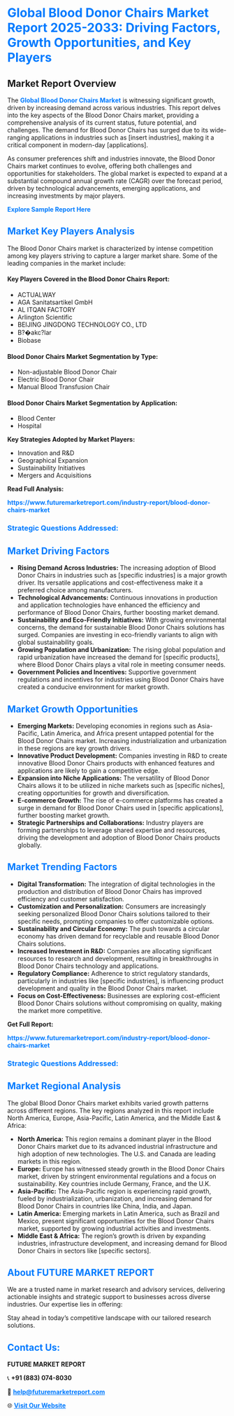 <h1 style="color: #007BFF;">Global Blood Donor Chairs Market Report 2025-2033: Driving Factors, Growth Opportunities, and Key Players</h1>

<section id="overview">
<h2>Market Report Overview</h2>
<p>The <a href="https://www.futuremarketreport.com/industry-report/blood-donor-chairs-market" style="color: #007BFF; text-decoration: none;"><strong>Global Blood Donor Chairs Market</strong></a> is witnessing significant growth, driven by increasing demand across various industries. This report delves into the key aspects of the Blood Donor Chairs market, providing a comprehensive analysis of its current status, future potential, and challenges. The demand for Blood Donor Chairs has surged due to its wide-ranging applications in industries such as [insert industries], making it a critical component in modern-day [applications].</p>
<p>As consumer preferences shift and industries innovate, the Blood Donor Chairs market continues to evolve, offering both challenges and opportunities for stakeholders. The global market is expected to expand at a substantial compound annual growth rate (CAGR) over the forecast period, driven by technological advancements, emerging applications, and increasing investments by major players.</p>
</section>

<section id="overview">
<p><a href="https://www.futuremarketreport.com/request-sample/reportId=59439" style="color: #007BFF; text-decoration: none;"><strong>Explore Sample Report Here</strong></a></p>
</section>

<section id="key-players">
<h2 style="color: #007BFF;">Market Key Players Analysis</h2>
<p>The Blood Donor Chairs market is characterized by intense competition among key players striving to capture a larger market share. Some of the leading companies in the market include:</p>
<h4>Key Players Covered in the Blood Donor Chairs Report:</h4>
<ul><li>ACTUALWAY</li><li>AGA Sanitatsartikel GmbH</li><li>AL ITQAN FACTORY</li><li>Arlington Scientific</li><li>BEIJING JINGDONG TECHNOLOGY CO., LTD</li><li>B?�akc?lar</li><li>Biobase</li></ul>
<h4>Blood Donor Chairs Market Segmentation by Type:</h4>
<ul><li>Non-adjustable Blood Donor Chair</li><li>Electric Blood Donor Chair</li><li>Manual Blood Transfusion Chair</li></ul>

<h4>Blood Donor Chairs Market Segmentation by Application:</h4>
<ul><li>Blood Center</li><li>Hospital</li></ul>
<p><strong>Key Strategies Adopted by Market Players:</strong></p>
<ul>
<li>Innovation and R&D</li>
<li>Geographical Expansion</li>
<li>Sustainability Initiatives</li>
<li>Mergers and Acquisitions</li>
</ul>
</section>

<section>
<p><strong>Read Full Analysis: </strong></p><a href="https://www.futuremarketreport.com/industry-report/blood-donor-chairs-market" style="color: #007BFF; text-decoration: none;"><strong>https://www.futuremarketreport.com/industry-report/blood-donor-chairs-market</strong></a>
<h3 style="color: #007BFF;">Strategic Questions Addressed:</h3>
</section>

<section id="driving-factors">
<h2 style="color: #007BFF;">Market Driving Factors</h2>
<ul>
<li><strong>Rising Demand Across Industries:</strong> The increasing adoption of Blood Donor Chairs in industries such as [specific industries] is a major growth driver. Its versatile applications and cost-effectiveness make it a preferred choice among manufacturers.</li>
<li><strong>Technological Advancements:</strong> Continuous innovations in production and application technologies have enhanced the efficiency and performance of Blood Donor Chairs, further boosting market demand.</li>
<li><strong>Sustainability and Eco-Friendly Initiatives:</strong> With growing environmental concerns, the demand for sustainable Blood Donor Chairs solutions has surged. Companies are investing in eco-friendly variants to align with global sustainability goals.</li>
<li><strong>Growing Population and Urbanization:</strong> The rising global population and rapid urbanization have increased the demand for [specific products], where Blood Donor Chairs plays a vital role in meeting consumer needs.</li>
<li><strong>Government Policies and Incentives:</strong> Supportive government regulations and incentives for industries using Blood Donor Chairs have created a conducive environment for market growth.</li>
</ul>
</section>

<section id="growth-opportunities">
<h2 style="color: #007BFF;">Market Growth Opportunities</h2>
<ul>
<li><strong>Emerging Markets:</strong> Developing economies in regions such as Asia-Pacific, Latin America, and Africa present untapped potential for the Blood Donor Chairs market. Increasing industrialization and urbanization in these regions are key growth drivers.</li>
<li><strong>Innovative Product Development:</strong> Companies investing in R&D to create innovative Blood Donor Chairs products with enhanced features and applications are likely to gain a competitive edge.</li>
<li><strong>Expansion into Niche Applications:</strong> The versatility of Blood Donor Chairs allows it to be utilized in niche markets such as [specific niches], creating opportunities for growth and diversification.</li>
<li><strong>E-commerce Growth:</strong> The rise of e-commerce platforms has created a surge in demand for Blood Donor Chairs used in [specific applications], further boosting market growth.</li>
<li><strong>Strategic Partnerships and Collaborations:</strong> Industry players are forming partnerships to leverage shared expertise and resources, driving the development and adoption of Blood Donor Chairs products globally.</li>
</ul>
</section>

<section id="trending-factors">
<h2 style="color: #007BFF;">Market Trending Factors</h2>
<ul>
<li><strong>Digital Transformation:</strong> The integration of digital technologies in the production and distribution of Blood Donor Chairs has improved efficiency and customer satisfaction.</li>
<li><strong>Customization and Personalization:</strong> Consumers are increasingly seeking personalized Blood Donor Chairs solutions tailored to their specific needs, prompting companies to offer customizable options.</li>
<li><strong>Sustainability and Circular Economy:</strong> The push towards a circular economy has driven demand for recyclable and reusable Blood Donor Chairs solutions.</li>
<li><strong>Increased Investment in R&D:</strong> Companies are allocating significant resources to research and development, resulting in breakthroughs in Blood Donor Chairs technology and applications.</li>
<li><strong>Regulatory Compliance:</strong> Adherence to strict regulatory standards, particularly in industries like [specific industries], is influencing product development and quality in the Blood Donor Chairs market.</li>
<li><strong>Focus on Cost-Effectiveness:</strong> Businesses are exploring cost-efficient Blood Donor Chairs solutions without compromising on quality, making the market more competitive.</li>
</ul>
</section>

<section>
<p><strong>Get Full Report: </strong></p><a href="https://www.futuremarketreport.com/industry-report/blood-donor-chairs-market" style="color: #007BFF; text-decoration: none;"><strong>https://www.futuremarketreport.com/industry-report/blood-donor-chairs-market</strong></a>
<h3 style="color: #007BFF;">Strategic Questions Addressed:</h3>
</section>


<section id="regional-analysis">
<h2 style="color: #007BFF;">Market Regional Analysis</h2>
<p>The global Blood Donor Chairs market exhibits varied growth patterns across different regions. The key regions analyzed in this report include North America, Europe, Asia-Pacific, Latin America, and the Middle East & Africa:</p>
<ul>
<li><strong>North America:</strong> This region remains a dominant player in the Blood Donor Chairs market due to its advanced industrial infrastructure and high adoption of new technologies. The U.S. and Canada are leading markets in this region.</li>
<li><strong>Europe:</strong> Europe has witnessed steady growth in the Blood Donor Chairs market, driven by stringent environmental regulations and a focus on sustainability. Key countries include Germany, France, and the U.K.</li>
<li><strong>Asia-Pacific:</strong> The Asia-Pacific region is experiencing rapid growth, fueled by industrialization, urbanization, and increasing demand for Blood Donor Chairs in countries like China, India, and Japan.</li>
<li><strong>Latin America:</strong> Emerging markets in Latin America, such as Brazil and Mexico, present significant opportunities for the Blood Donor Chairs market, supported by growing industrial activities and investments.</li>
<li><strong>Middle East & Africa:</strong> The region’s growth is driven by expanding industries, infrastructure development, and increasing demand for Blood Donor Chairs in sectors like [specific sectors].</li>
</ul>
</section>

<footer>
<h2 style="color: #007BFF;">About FUTURE MARKET REPORT</h2>
<p>We are a trusted name in market research and advisory services, delivering actionable insights and strategic support to businesses across diverse industries. Our expertise lies in offering:</p>

<p>Stay ahead in today’s competitive landscape with our tailored research solutions.</p>

<h2 style="color: #007BFF;">Contact Us:</h2>
<p><strong>FUTURE MARKET REPORT</strong></p>
<p>📞 <strong>+91 (883) 074-8030</strong></p>
<p>📧 <strong><a href="mailto:help@futuremarketreport.com" style="color: #007BFF;">help@futuremarketreport.com</a></strong></p>
<p>🌐 <strong><a href="https://www.futuremarketreport.com/" style="color: #007BFF;">Visit Our Website</a></strong></p>
</footer>